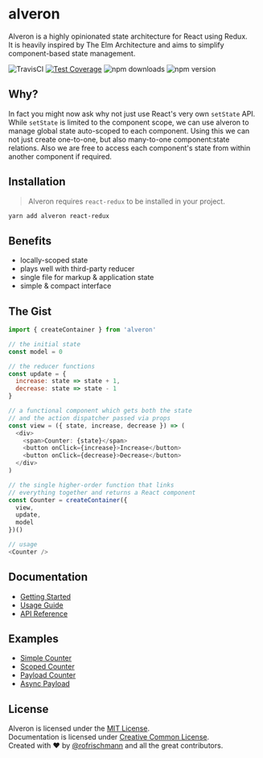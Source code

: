 # alveron

Alveron is a highly opinionated state architecture for React using Redux.<br>
It is heavily inspired by The Elm Architecture and aims to simplify component-based state management.

<img alt="TravisCI" src="https://travis-ci.org/rofrischmann/alveron.svg?branch=master"> <a href="https://codeclimate.com/github/rofrischmann/alveron/coverage"><img alt="Test Coverage" src="https://codeclimate.com/github/rofrischmann/alveron/badges/coverage.svg"></a> <img alt="npm downloads" src="https://img.shields.io/npm/dm/alveron.svg"> <img alt="npm version" src="https://badge.fury.io/js/alveron.svg">

## Why?
In fact you might now ask why not just use React's very own `setState` API. While `setState` is limited to the component scope, we can use alveron to manage global state auto-scoped to each component. Using this we can not just create one-to-one, but also many-to-one component:state relations. Also we are free to access each component's state from within another component if required.

## Installation
> Alveron requires `react-redux` to be installed in your project.

```sh
yarn add alveron react-redux
```

## Benefits
* locally-scoped state
* plays well with third-party reducer
* single file for markup & application state
* simple & compact interface


## The Gist
```javascript
import { createContainer } from 'alveron'

// the initial state
const model = 0

// the reducer functions
const update = {
  increase: state => state + 1,
  decrease: state => state - 1
}

// a functional component which gets both the state
// and the action dispatcher passed via props
const view = ({ state, increase, decrease }) => (
  <div>
    <span>Counter: {state}</span>
    <button onClick={increase}>Increase</button>
    <button onClick={decrease}>Decrease</button>
  </div>
)

// the single higher-order function that links
// everything together and returns a React component
const Counter = createContainer({
  view,
  update,
  model
})()

// usage
<Counter />
```

## Documentation

* [Getting Started](docs/GettingStarted.md)
* [Usage Guide](docs/UsageGuide.md)
* [API Reference](docs/API.md)

## Examples

* [Simple Counter](examples/simple)
* [Scoped Counter](examples/scoped)
* [Payload Counter](examples/payload)
* [Async Payload](examples/async-paylod)

## License
Alveron is licensed under the [MIT License](http://opensource.org/licenses/MIT).<br>
Documentation is licensed under [Creative Common License](http://creativecommons.org/licenses/by/4.0/).<br>
Created with ♥ by [@rofrischmann](http://rofrischmann.de) and all the great contributors.
